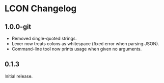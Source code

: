 ﻿# LCON Changelog

## 1.0.0-git

- Removed single-quoted strings.
- Lexer now treats colons as whitespace (fixed error when parsing JSON).
- Command-line tool now prints usage when given no arguments.

## 0.1.3

Initial release.
